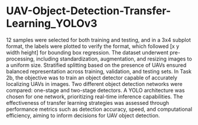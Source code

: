 # UAV-Object-Detection-Transfer-Learning_YOLOv3
12 samples were selected for both training and testing, and in a 3x4 subplot format, the labels were plotted to verify the format, which followed [x y width height] for bounding box regression. The dataset underwent pre-processing, including standardization, augmentation, and resizing images to a uniform size. Stratified splitting based on the presence of UAVs ensured balanced representation across training, validation, and testing sets. In Task 2b, the objective was to train an object detector capable of accurately localizing UAVs in images. Two different object detection networks were compared: one-stage and two-stage detectors. A YOLO architecture was chosen for one network, prioritizing real-time inference capabilities. The effectiveness of transfer learning strategies was assessed through performance metrics such as detection accuracy, speed, and computational efficiency, aiming to inform decisions for UAV object detection.

